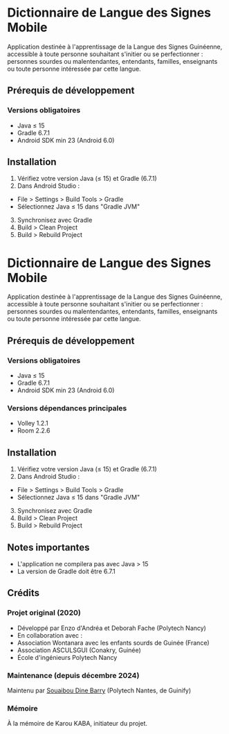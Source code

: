 # Dictionnaire de Langue des Signes Mobile
Application destinée à l'apprentissage de la Langue des Signes Guinéenne, accessible à toute personne souhaitant s'initier ou se perfectionner : personnes sourdes ou malentendantes, entendants, familles, enseignants ou toute personne intéressée par cette langue.


## Prérequis de développement

### Versions obligatoires
- Java ≤ 15 
- Gradle 6.7.1
- Android SDK min 23 (Android 6.0)


## Installation 

1. Vérifiez votre version Java (≤ 15) et Gradle (6.7.1)
2. Dans Android Studio :
  - File > Settings > Build Tools > Gradle
  - Sélectionnez Java ≤ 15 dans "Gradle JVM"
3. Synchronisez avec Gradle
4. Build > Clean Project
5. Build > Rebuild Project

# Dictionnaire de Langue des Signes Mobile

Application destinée à l'apprentissage de la Langue des Signes Guinéenne, accessible à toute personne souhaitant s'initier ou se perfectionner : personnes sourdes ou malentendantes, entendants, familles, enseignants ou toute personne intéressée par cette langue.

## Prérequis de développement

### Versions obligatoires
- Java ≤ 15 
- Gradle 6.7.1
- Android SDK min 23 (Android 6.0)

### Versions dépendances principales
- Volley 1.2.1
- Room 2.2.6 

## Installation 

1. Vérifiez votre version Java (≤ 15) et Gradle (6.7.1)
2. Dans Android Studio :
  - File > Settings > Build Tools > Gradle
  - Sélectionnez Java ≤ 15 dans "Gradle JVM"
3. Synchronisez avec Gradle
4. Build > Clean Project
5. Build > Rebuild Project

## Notes importantes
- L'application ne compilera pas avec Java > 15
- La version de Gradle doit être 6.7.1

## Crédits

### Projet original (2020)
- Développé par Enzo d'Andréa et Deborah Fache (Polytech Nancy)
- En collaboration avec :
 - Association Wontanara avec les enfants sourds de Guinée (France)
 - Association ASCULSGUI (Conakry, Guinée) 
 - École d'ingénieurs Polytech Nancy

### Maintenance (depuis décembre 2024)
Maintenu par [Souaibou Dine Barry](https://github.com/dineproject) (Polytech Nantes, de Guinify)


### Mémoire
À la mémoire de Karou KABA, initiateur du projet.
